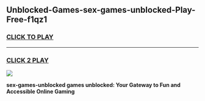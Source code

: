 
## Unblocked-Games-sex-games-unblocked-Play-Free-f1qz1
<h3>
<a href="https://premium76.site?title=sex-games-unblocked&ref=10A">CLICK TO PLAY</a></h3>
<hr>

<h3>
<a href="https://premium76.site?title=sex-games-unblocked&ref=10A">CLICK 2 PLAY</a>
  
</h3>

<a href="https://premium76.site?title=sex-games-unblocked&ref=10A"><img src="https://clearcache.store/games.png"></a>


**sex-games-unblocked games unblocked: Your Gateway to Fun and Accessible Online Gaming**
